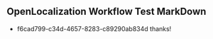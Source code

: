 ## OpenLocalization Workflow Test MarkDown
* f6cad799-c34d-4657-8283-c89290ab834d thanks!

<!--HONumber=Aug16_HO1-->


